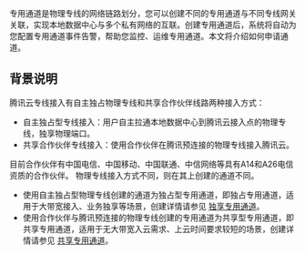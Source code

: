 专用通道是物理专线的网络链路划分，您可以创建不同的专用通道与不同专线网关关联，实现本地数据中心与多个私有网络的互联。创建专用通道后，系统将自动为您配置专用通道事件告警，帮助您监控、运维专用通道。本文将介绍如何申请通道。
[](id:background)
## 背景说明
腾讯云专线接入有自主独占物理专线和共享合作伙伴线路两种接入方式：
- 自主独占型专线接入：用户自主拉通本地数据中心到腾讯云接入点的物理专线，独享物理端口。
- 共享合作伙伴专线接入：使用合作伙伴在腾讯预连接的物理专线接入腾讯云。

目前合作伙伴有中国电信、中国移动、中国联通、中信网络等具有A14和A26电信资质的合作伙伴。
物理专线接入方式不同，则在其上创建的通道不同。
- 使用自主独占型物理专线创建的通道为独占型专用通道，即独占专用通道，适用于大带宽接入、业务独享等场景，创建详情请参见 [独享专用通道](https://cloud.tencent.com/document/product/216/74769)。
- 使用合作伙伴与腾讯预连接的物理专线创建的专用通道为共享型专用通道，即共享专用通道，适用于无大带宽入云需求、上云时间要求较短的场景，创建详情请参见 [共享专用通道](https://cloud.tencent.com/document/product/216/74570)。

